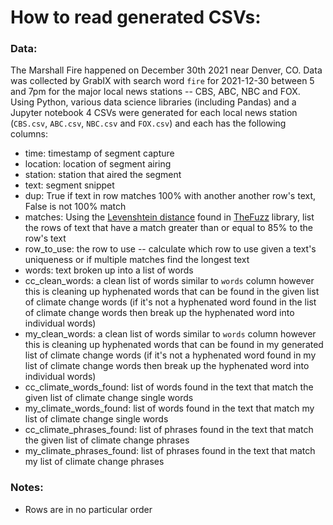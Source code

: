 # How to read generated CSVs:

### Data:
The Marshall Fire happened on December 30th 2021 near Denver, CO. Data was collected by GrabIX with search word `fire` for 2021-12-30 between 5 and 7pm for the major local news stations -- CBS, ABC, NBC and FOX. Using Python, various data science libraries (including Pandas) and a Jupyter notebook 4 CSVs were generated for each local news station (`CBS.csv`, `ABC.csv`, `NBC.csv` and `FOX.csv`) and each has the following columns:

- time: timestamp of segment capture
- location: location of segment airing
- station: station that aired the segment
- text: segment snippet
- dup: True if text in row matches 100% with another another row's text, False is not 100% match
- matches: Using the [Levenshtein distance](https://en.wikipedia.org/wiki/Levenshtein_distance) found in [TheFuzz](https://github.com/seatgeek/thefuzz) library, list the rows of text that have a match greater than or equal to 85% to the row's text
- row_to_use: the row to use -- calculate which row to use given a text's uniqueness or if multiple matches find the longest text
- words: text broken up into a list of words
- cc_clean_words: a clean list of words similar to `words` column however this is cleaning up hyphenated words that can be found in the given list of climate change words (if it's not a hyphenated word found in the list of climate change words then break up the hyphenated word into individual words)
- my_clean_words: a clean list of words similar to `words` column however this is cleaning up hyphenated words that can be found in my generated list of climate change words (if it's not a hyphenated word found in my list of climate change words then break up the hyphenated word into individual words)
- cc_climate_words_found: list of words found in the text that match the given list of climate change single words
- my_climate_words_found: list of words found in the text that match my list of climate change single words
- cc_climate_phrases_found: list of phrases found in the text that match the given list of climate change phrases
- my_climate_phrases_found: list of phrases found in the text that match my list of climate change phrases


### Notes:
- Rows are in no particular order

